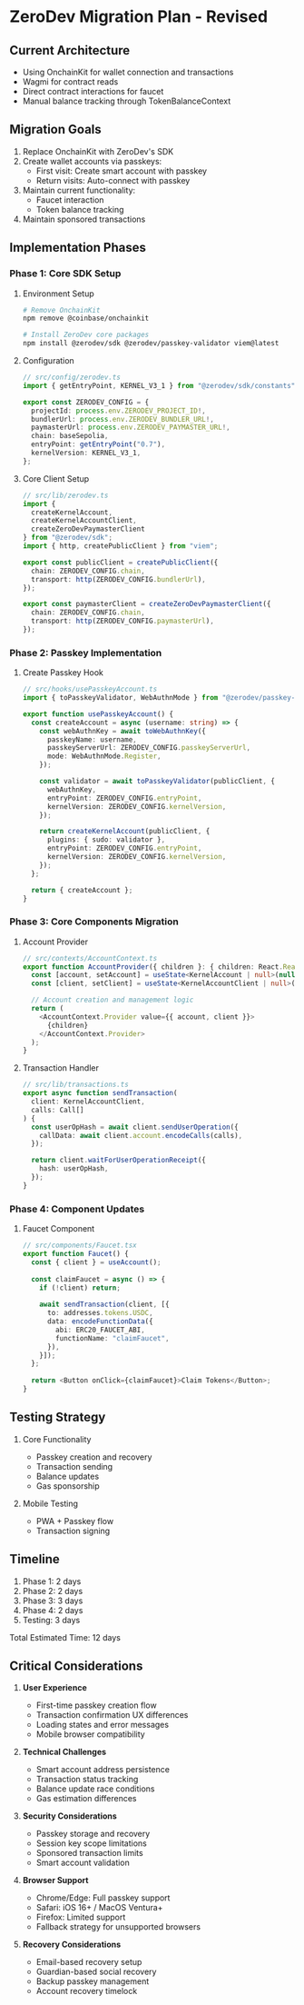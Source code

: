 # ZeroDev Migration Plan - Revised

## Current Architecture
- Using OnchainKit for wallet connection and transactions
- Wagmi for contract reads
- Direct contract interactions for faucet
- Manual balance tracking through TokenBalanceContext

## Migration Goals
1. Replace OnchainKit with ZeroDev's SDK
2. Create wallet accounts via passkeys:
   - First visit: Create smart account with passkey
   - Return visits: Auto-connect with passkey
3. Maintain current functionality:
   - Faucet interaction
   - Token balance tracking
4. Maintain sponsored transactions

## Implementation Phases

### Phase 1: Core SDK Setup
1. Environment Setup
   ```bash
   # Remove OnchainKit
   npm remove @coinbase/onchainkit
   
   # Install ZeroDev core packages
   npm install @zerodev/sdk @zerodev/passkey-validator viem@latest
   ```

2. Configuration
   ```typescript
   // src/config/zerodev.ts
   import { getEntryPoint, KERNEL_V3_1 } from "@zerodev/sdk/constants";
   
   export const ZERODEV_CONFIG = {
     projectId: process.env.ZERODEV_PROJECT_ID!,
     bundlerUrl: process.env.ZERODEV_BUNDLER_URL!,
     paymasterUrl: process.env.ZERODEV_PAYMASTER_URL!,
     chain: baseSepolia,
     entryPoint: getEntryPoint("0.7"),
     kernelVersion: KERNEL_V3_1,
   };
   ```

3. Core Client Setup
   ```typescript
   // src/lib/zerodev.ts
   import { 
     createKernelAccount,
     createKernelAccountClient,
     createZeroDevPaymasterClient
   } from "@zerodev/sdk";
   import { http, createPublicClient } from "viem";
   
   export const publicClient = createPublicClient({
     chain: ZERODEV_CONFIG.chain,
     transport: http(ZERODEV_CONFIG.bundlerUrl),
   });

   export const paymasterClient = createZeroDevPaymasterClient({
     chain: ZERODEV_CONFIG.chain,
     transport: http(ZERODEV_CONFIG.paymasterUrl),
   });
   ```

### Phase 2: Passkey Implementation
1. Create Passkey Hook
   ```typescript
   // src/hooks/usePasskeyAccount.ts
   import { toPasskeyValidator, WebAuthnMode } from "@zerodev/passkey-validator";
   
   export function usePasskeyAccount() {
     const createAccount = async (username: string) => {
       const webAuthnKey = await toWebAuthnKey({
         passkeyName: username,
         passkeyServerUrl: ZERODEV_CONFIG.passkeyServerUrl,
         mode: WebAuthnMode.Register,
       });

       const validator = await toPasskeyValidator(publicClient, {
         webAuthnKey,
         entryPoint: ZERODEV_CONFIG.entryPoint,
         kernelVersion: ZERODEV_CONFIG.kernelVersion,
       });

       return createKernelAccount(publicClient, {
         plugins: { sudo: validator },
         entryPoint: ZERODEV_CONFIG.entryPoint,
         kernelVersion: ZERODEV_CONFIG.kernelVersion,
       });
     };

     return { createAccount };
   }
   ```

### Phase 3: Core Components Migration

1. Account Provider
   ```typescript
   // src/contexts/AccountContext.ts
   export function AccountProvider({ children }: { children: React.ReactNode }) {
     const [account, setAccount] = useState<KernelAccount | null>(null);
     const [client, setClient] = useState<KernelAccountClient | null>(null);

     // Account creation and management logic
     return (
       <AccountContext.Provider value={{ account, client }}>
         {children}
       </AccountContext.Provider>
     );
   }
   ```

2. Transaction Handler
   ```typescript
   // src/lib/transactions.ts
   export async function sendTransaction(
     client: KernelAccountClient,
     calls: Call[]
   ) {
     const userOpHash = await client.sendUserOperation({
       callData: await client.account.encodeCalls(calls),
     });

     return client.waitForUserOperationReceipt({
       hash: userOpHash,
     });
   }
   ```

### Phase 4: Component Updates

1. Faucet Component
   ```typescript
   // src/components/Faucet.tsx
   export function Faucet() {
     const { client } = useAccount();
     
     const claimFaucet = async () => {
       if (!client) return;
       
       await sendTransaction(client, [{
         to: addresses.tokens.USDC,
         data: encodeFunctionData({
           abi: ERC20_FAUCET_ABI,
           functionName: "claimFaucet",
         }),
       }]);
     };
     
     return <Button onClick={claimFaucet}>Claim Tokens</Button>;
   }
   ```

## Testing Strategy

1. Core Functionality
   - Passkey creation and recovery
   - Transaction sending
   - Balance updates
   - Gas sponsorship

2. Mobile Testing
   - PWA + Passkey flow
   - Transaction signing

## Timeline
1. Phase 1: 2 days
2. Phase 2: 2 days
3. Phase 3: 3 days
4. Phase 4: 2 days
5. Testing: 3 days

Total Estimated Time: 12 days

## Critical Considerations

1. **User Experience**
   - First-time passkey creation flow
   - Transaction confirmation UX differences
   - Loading states and error messages
   - Mobile browser compatibility

2. **Technical Challenges**
   - Smart account address persistence
   - Transaction status tracking
   - Balance update race conditions
   - Gas estimation differences

3. **Security Considerations**
   - Passkey storage and recovery
   - Session key scope limitations
   - Sponsored transaction limits
   - Smart account validation

4. **Browser Support**
   - Chrome/Edge: Full passkey support
   - Safari: iOS 16+ / MacOS Ventura+
   - Firefox: Limited support
   - Fallback strategy for unsupported browsers

5. **Recovery Considerations**
   - Email-based recovery setup
   - Guardian-based social recovery
   - Backup passkey management
   - Account recovery timelock
